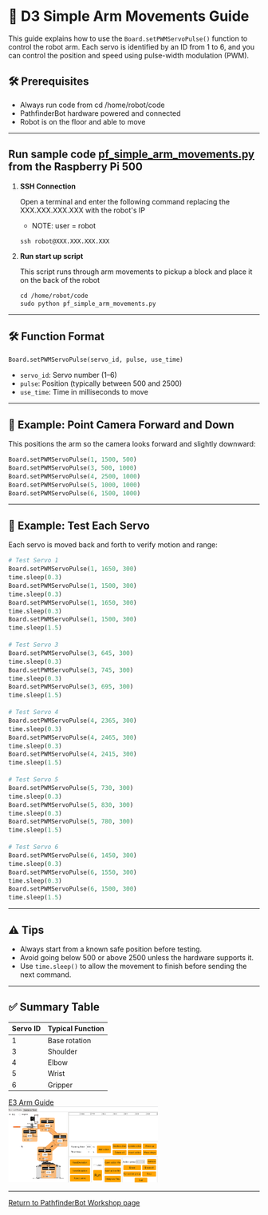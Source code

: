 
# 🤖 D3 Simple Arm Movements Guide

This guide explains how to use the `Board.setPWMServoPulse()` function to control the robot arm. Each servo is identified by an ID from 1 to 6, and you can control the position and speed using pulse-width modulation (PWM).

## 🛠️ Prerequisites

- Always run code from cd /home/robot/code
- PathfinderBot hardware powered and connected
- Robot is on the floor and able to move

---
## Run sample code [pf_simple_arm_movements.py](/code/pf_simple_arm_movements.py) from the Raspberry Pi 500

1. **SSH Connection**

    Open a terminal and enter the following command replacing the XXX.XXX.XXX.XXX with the robot's IP
    - NOTE: user = robot
    ~~~
    ssh robot@XXX.XXX.XXX.XXX
    ~~~

1. **Run start up script**
  
   This script runs through arm movements to pickup a block and place it on the back of the robot
   ~~~
   cd /home/robot/code
   sudo python pf_simple_arm_movements.py
   ~~~

---

## 🛠️ Function Format

```python
Board.setPWMServoPulse(servo_id, pulse, use_time)
```

- `servo_id`: Servo number (1–6)
- `pulse`: Position (typically between 500 and 2500)
- `use_time`: Time in milliseconds to move

---

## 📸 Example: Point Camera Forward and Down

This positions the arm so the camera looks forward and slightly downward:

```python
Board.setPWMServoPulse(1, 1500, 500)
Board.setPWMServoPulse(3, 500, 1000)
Board.setPWMServoPulse(4, 2500, 1000)
Board.setPWMServoPulse(5, 1000, 1000)
Board.setPWMServoPulse(6, 1500, 1000)
```

---

## 🔧 Example: Test Each Servo

Each servo is moved back and forth to verify motion and range:

```python
# Test Servo 1
Board.setPWMServoPulse(1, 1650, 300)
time.sleep(0.3)
Board.setPWMServoPulse(1, 1500, 300)
time.sleep(0.3)
Board.setPWMServoPulse(1, 1650, 300)
time.sleep(0.3)
Board.setPWMServoPulse(1, 1500, 300)
time.sleep(1.5)

# Test Servo 3
Board.setPWMServoPulse(3, 645, 300)
time.sleep(0.3)
Board.setPWMServoPulse(3, 745, 300)
time.sleep(0.3)
Board.setPWMServoPulse(3, 695, 300)
time.sleep(1.5)

# Test Servo 4
Board.setPWMServoPulse(4, 2365, 300)
time.sleep(0.3)
Board.setPWMServoPulse(4, 2465, 300)
time.sleep(0.3)
Board.setPWMServoPulse(4, 2415, 300)
time.sleep(1.5)

# Test Servo 5
Board.setPWMServoPulse(5, 730, 300)
time.sleep(0.3)
Board.setPWMServoPulse(5, 830, 300)
time.sleep(0.3)
Board.setPWMServoPulse(5, 780, 300)
time.sleep(1.5)

# Test Servo 6
Board.setPWMServoPulse(6, 1450, 300)
time.sleep(0.3)
Board.setPWMServoPulse(6, 1550, 300)
time.sleep(0.3)
Board.setPWMServoPulse(6, 1500, 300)
time.sleep(1.5)
```

---

## ⚠️ Tips

- Always start from a known safe position before testing.
- Avoid going below 500 or above 2500 unless the hardware supports it.
- Use `time.sleep()` to allow the movement to finish before sending the next command.

---

## ✅ Summary Table

| Servo ID | Typical Function |
|----------|------------------|
| 1        | Base rotation    |
| 3        | Shoulder         |
| 4        | Elbow            |
| 5        | Wrist            |
| 6        | Gripper |


[E3 Arm Guide](E3_Arm_Guide.md)   
<img src="/zzimages/ArmAction.png" width="300" >   

---

[Return to PathfinderBot Workshop page](/README.md)



